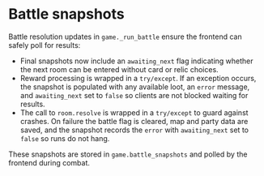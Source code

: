 # Battle snapshots

Battle resolution updates in `game._run_battle` ensure the frontend can safely
poll for results:

- Final snapshots now include an `awaiting_next` flag indicating whether the
  next room can be entered without card or relic choices.
- Reward processing is wrapped in a `try/except`. If an exception occurs, the
  snapshot is populated with any available loot, an `error` message, and
  `awaiting_next` set to `false` so clients are not blocked waiting for results.
- The call to `room.resolve` is wrapped in a `try/except` to guard against
  crashes. On failure the battle flag is cleared, map and party data are saved,
  and the snapshot records the `error` with `awaiting_next` set to `false` so
  runs do not hang.

These snapshots are stored in `game.battle_snapshots` and polled by the
frontend during combat.


